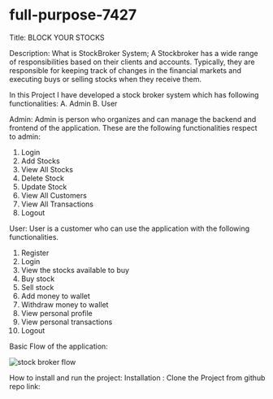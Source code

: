 # full-purpose-7427
 Title:
BLOCK YOUR STOCKS

Description:
What is StockBroker System;
A Stockbroker has a wide range of responsibilities based on their clients and accounts. Typically, they are responsible for keeping track of changes in the financial markets and executing buys or selling stocks when they receive them.
 
 In this Project I have developed a stock broker system which has following functionalities:
 A. Admin
 B. User
 
 Admin: Admin is person who organizes and can manage the backend and frontend of the application.
 These are the following functionalities respect to admin:
 1. Login
 2. Add Stocks
 3. View All Stocks
 4. Delete Stock
 5. Update Stock
 6. View All Customers
 7. View All Transactions
 8. Logout

User: User is a customer who can use the application with the following functionalities.
1. Register
2. Login
3. View the stocks available to buy
4. Buy stock
5. Sell stock
6. Add money to wallet
7. Withdraw money to wallet
8. View personal profile
9. View personal transactions
10. Logout

Basic Flow of the application:

![stock broker flow](https://user-images.githubusercontent.com/99792738/229426132-fb8ccd2c-1e42-4e29-8945-e581d6faefb2.png)


How to install and run the project:
Installation :
Clone the Project from github repo link:


 
